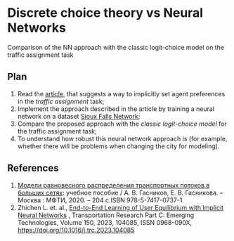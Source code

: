 # Discrete choice theory vs Neural Networks
Comparison of the NN approach with the classic logit-choice model on the traffic assignment task

## Plan
1. Read the [article](https://deliverypdf.ssrn.com/delivery.php?ID=508086097113085103071013092066084113017050018065023030127019099013107042100048034023012094111004073101002005111086034075005125090044118102069071088016069067085081093080094004004117019116029117100024083023105121116070064099121012075065084022121068087089108099013084125098002089125071&EXT=pdf&INDEX=TRUE), that suggests a way to implicitly set agent preferences in the _traffic assignment_ task;
2. Implement the approach described in the article by training a neural network on a dataset [Sioux Falls Network](https://github.com/bstabler/TransportationNetworks/tree/master/SiouxFalls);
3. Compare the proposed approach with the _classic logit-choice model_ for the traffic assignment task;
4. To understand how robust this neural network approach is (for example, whether there will be problems when changing the city for modeling).

## References
1. [Модели равновесного распределения транспортных потоков в больших сетях](https://arxiv.org/vc/arxiv/papers/2003/2003.12160v3.pdf): учебное пособие / А. В. Гасников, Е. В. Гасникова. – Москва : МФТИ, 2020. – 204 с.ISBN 978-5-7417-0737-1
2. Zhichen L. et. al., [End-to-End Learning of User Equilibrium with Implicit Neural Networks](https://deliverypdf.ssrn.com/delivery.php?ID=815017127117090112012123087109067023031027086039084088067049097123024047107020023038083076069078092004024000127031017015040087098067107095096095113075020007009047004004121127006076012115112110120070086005020090126097109103127114114087081120114097091082127030010101125124071017065083&EXT=pdf&INDEX=TRUE)
, Transportation Research Part C: Emerging Technologies, Volume 150, 2023, 104085, ISSN 0968-090X, https://doi.org/10.1016/j.trc.2023.104085
